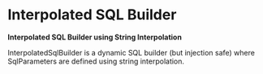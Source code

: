 # Interpolated SQL Builder

**Interpolated SQL Builder using String Interpolation**

InterpolatedSqlBuilder is a dynamic SQL builder (but injection safe) where SqlParameters are defined using string interpolation.

